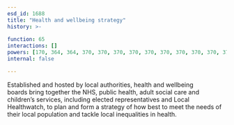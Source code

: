 ```yaml
---
esd_id: 1688
title: "Health and wellbeing strategy"
history: >-
  
function: 65
interactions: []
powers: [170, 364, 364, 370, 370, 370, 370, 370, 370, 370, 370, 370, 370, 370, 371, 371, 372, 372, 373, 373, 373, 373, 373, 373, 373, 373, 373, 373, 373, 374, 374, 374, 374, 374, 374, 374, 374, 374, 374, 374, 375, 375, 375, 376, 376, 377, 377, 378, 378, 378, 379, 379, 379, 380, 380, 380, 381, 381, 381, 382, 382, 382, 382, 383, 383, 383, 383, 383, 383, 383, 383, 383, 383, 385, 385, 385, 394, 394, 395, 395, 397, 397, 398, 398, 1030, 2681, 2681, 2681, 2681, 2681, 2681, 2681, 2681, 2681, 2681, 2938, 2938, 3128, 3128]
internal: false

---
```


Established and hosted by local authorities, health and wellbeing boards bring together the NHS, public health, adult social care and children’s services, including elected representatives and Local Healthwatch, to plan and form a strategy of how best to meet the needs of their local population and tackle local inequalities in health.

